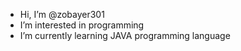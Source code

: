 -  Hi, I’m @zobayer301
-  I’m interested in programming
-  I’m currently learning JAVA programming language
<!---
zobayer301/zobayer301 is a ✨ special ✨ repository because its `README.md` (this file) appears on your GitHub profile.
You can click the Preview link to take a look at your changes.
--->
